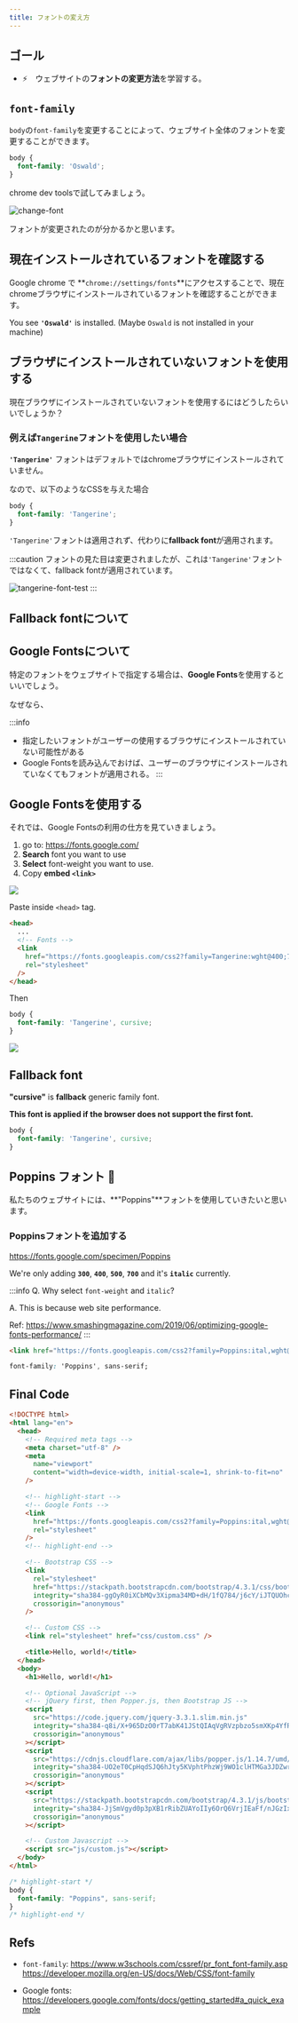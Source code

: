 ```yaml
---
title: フォントの変え方
---
```


## ゴール
- ⚡　ウェブサイトの**フォントの変更方法**を学習する。

## `font-family`

<!-- You can change whole website font by adding **`font-family`** in `body`. -->

`body`の`font-family`を変更することによって、ウェブサイト全体のフォントを変更することができます。

```css title="For example"
body {
  font-family: 'Oswald';
}
```

chrome dev toolsで試してみましょう。

![change-font](https://storage.googleapis.com/coderhackers-assets/docs/img/20200503_234618.gif)

フォントが変更されたのが分かるかと思います。

## 現在インストールされているフォントを確認する
Google chrome で **`chrome://settings/fonts`**にアクセスすることで、現在chromeブラウザにインストールされているフォントを確認することができます。

You see **`'Oswald'`** is installed. (Maybe `Oswald` is not installed in your machine)

## ブラウザにインストールされていないフォントを使用する

現在ブラウザにインストールされていないフォントを使用するにはどうしたらいいでしょうか？

### 例えば`Tangerine`フォントを使用したい場合
**`'Tangerine'`** フォントはデフォルトではchromeブラウザにインストールされていません。

なので、以下のようなCSSを与えた場合

```css
body {
  font-family: 'Tangerine';
}
```

`'Tangerine'`フォントは適用されず、代わりに**fallback font**が適用されます。


:::caution
フォントの見た目は変更されましたが、これは`'Tangerine'`フォントではなくて、fallback fontが適用されています。

![tangerine-font-test](https://storage.googleapis.com/coderhackers-assets/docs/img/20200503_235157.gif)
:::

## Fallback fontについて

## Google Fontsについて
特定のフォントをウェブサイトで指定する場合は、**Google Fonts**を使用するといいでしょう。

なぜなら、

:::info
- 指定したいフォントがユーザーの使用するブラウザにインストールされていない可能性がある
- Google Fontsを読み込んでおけば、ユーザーのブラウザにインストールされていなくてもフォントが適用される。
:::

## Google Fontsを使用する

それでは、Google Fontsの利用の仕方を見ていきましょう。

1. go to: https://fonts.google.com/
2. **Search** font you want to use
3. **Select** font-weight you want to use.
4. Copy **embed `<link>`**

![](https://storage.googleapis.com/coderhackers-assets/docs/img/20200503_075419.gif)

Paste inside `<head>` tag.

```html title="index.html"
<head>
  ...
  <!-- Fonts -->
  <link
    href="https://fonts.googleapis.com/css2?family=Tangerine:wght@400;700&display=swap"
    rel="stylesheet"
  />
</head>
```
Then

```css
body {
  font-family: 'Tangerine', cursive;
}
```

![](https://storage.googleapis.com/coderhackers-assets/docs/img/20200503_080252.gif)


## Fallback font

**"cursive"** is **fallback** generic family font.

**This font is applied if the browser does not support the first font.**
```css
body {
  font-family: 'Tangerine', cursive;
}
```


## Poppins フォント 👏
私たちのウェブサイトには、**"Poppins"**フォントを使用していきたいと思います。

### Poppinsフォントを追加する
https://fonts.google.com/specimen/Poppins

We're only adding **`300`**, **`400`**, **`500`**, **`700`** and it's **`italic`** currently.

:::info
Q. Why select `font-weight` and `italic`?

A. This is because web site performance.


Ref: https://www.smashingmagazine.com/2019/06/optimizing-google-fonts-performance/
:::


```html title="Link embed"
<link href="https://fonts.googleapis.com/css2?family=Poppins:ital,wght@0,300;0,400;0,500;0,700;1,300;1,400;1,500;1,700&display=swap" rel="stylesheet">
```

```css title="CSS"
font-family: 'Poppins', sans-serif;
```


## Final Code

```html title="index.html"
<!DOCTYPE html>
<html lang="en">
  <head>
    <!-- Required meta tags -->
    <meta charset="utf-8" />
    <meta
      name="viewport"
      content="width=device-width, initial-scale=1, shrink-to-fit=no"
    />

    <!-- highlight-start -->
    <!-- Google Fonts -->
    <link
      href="https://fonts.googleapis.com/css2?family=Poppins:ital,wght@0,300;0,400;0,500;0,700;1,300;1,400;1,500;1,700&display=swap"
      rel="stylesheet"
    />
    <!-- highlight-end -->

    <!-- Bootstrap CSS -->
    <link
      rel="stylesheet"
      href="https://stackpath.bootstrapcdn.com/bootstrap/4.3.1/css/bootstrap.min.css"
      integrity="sha384-ggOyR0iXCbMQv3Xipma34MD+dH/1fQ784/j6cY/iJTQUOhcWr7x9JvoRxT2MZw1T"
      crossorigin="anonymous"
    />

    <!-- Custom CSS -->
    <link rel="stylesheet" href="css/custom.css" />

    <title>Hello, world!</title>
  </head>
  <body>
    <h1>Hello, world!</h1>

    <!-- Optional JavaScript -->
    <!-- jQuery first, then Popper.js, then Bootstrap JS -->
    <script
      src="https://code.jquery.com/jquery-3.3.1.slim.min.js"
      integrity="sha384-q8i/X+965DzO0rT7abK41JStQIAqVgRVzpbzo5smXKp4YfRvH+8abtTE1Pi6jizo"
      crossorigin="anonymous"
    ></script>
    <script
      src="https://cdnjs.cloudflare.com/ajax/libs/popper.js/1.14.7/umd/popper.min.js"
      integrity="sha384-UO2eT0CpHqdSJQ6hJty5KVphtPhzWj9WO1clHTMGa3JDZwrnQq4sF86dIHNDz0W1"
      crossorigin="anonymous"
    ></script>
    <script
      src="https://stackpath.bootstrapcdn.com/bootstrap/4.3.1/js/bootstrap.min.js"
      integrity="sha384-JjSmVgyd0p3pXB1rRibZUAYoIIy6OrQ6VrjIEaFf/nJGzIxFDsf4x0xIM+B07jRM"
      crossorigin="anonymous"
    ></script>

    <!-- Custom Javascript -->
    <script src="js/custom.js"></script>
  </body>
</html>
```

```css title="css/custom.css"
/* highlight-start */
body {
  font-family: "Poppins", sans-serif;
}
/* highlight-end */
```

## Refs

- `font-family`:
https://www.w3schools.com/cssref/pr_font_font-family.asp
https://developer.mozilla.org/en-US/docs/Web/CSS/font-family


- Google fonts:
https://developers.google.com/fonts/docs/getting_started#a_quick_example

